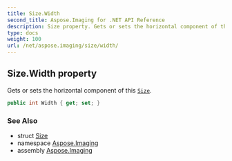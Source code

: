 ```yaml
---
title: Size.Width
second_title: Aspose.Imaging for .NET API Reference
description: Size property. Gets or sets the horizontal component of this Size
type: docs
weight: 100
url: /net/aspose.imaging/size/width/
---
```

## Size.Width property

Gets or sets the horizontal component of this [`Size`](../).

```csharp
public int Width { get; set; }
```

### See Also

* struct [Size](../)
* namespace [Aspose.Imaging](../../size/)
* assembly [Aspose.Imaging](../../../)


